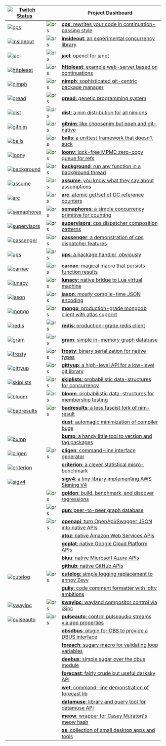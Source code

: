 |[![Twitch Status](https://img.shields.io/twitch/status/disruptek)](https://twitch.tv/disruptek) ||Project Dashboard|
|--|--|-----------|
|[![cps](https://github.com/nim-works/cps/workflows/CI/badge.svg)](https://github.com/nim-works/cps/actions?query=workflow%3ACI)|![prs](https://img.shields.io/github/issues-pr-raw/nim-works/cps?label=pr)|[**cps**: rewrites your code in continuation-passing style](https://github.com/nim-works/cps)|
|[![insideout](https://github.com/disruptek/insideout/workflows/CI/badge.svg)](https://github.com/disruptek/insideout/actions?query=workflow%3ACI)|![prs](https://img.shields.io/github/issues-pr-raw/disruptek/insideout?label=pr)|[**insideout**: an experimental concurrency library](https://github.com/disruptek/insideout)|
|[![jacl](https://github.com/disruptek/jacl/workflows/CI/badge.svg)](https://github.com/disruptek/jacl/actions?query=workflow%3ACI)|![prs](https://img.shields.io/github/issues-pr-raw/disruptek/jacl?label=pr)|[**jacl**: opencl for janet](https://github.com/disruptek/jacl)|
|[![httpleast](https://github.com/disruptek/httpleast/workflows/CI/badge.svg)](https://github.com/disruptek/httpleast/actions?query=workflow%3ACI)|![prs](https://img.shields.io/github/issues-pr-raw/disruptek/httpleast?label=pr)|[**httpleast**: example web-server based on continuations](https://github.com/disruptek/httpleast)|
|[![nimph](https://github.com/disruptek/nimph/workflows/CI/badge.svg)](https://github.com/disruptek/nimph/actions?query=workflow%3ACI)|![prs](https://img.shields.io/github/issues-pr-raw/disruptek/nimph?label=pr)|[**nimph**: sophisticated git-centric package manager](https://github.com/disruptek/nimph)|
|[![gread](https://github.com/disruptek/gread/workflows/CI/badge.svg)](https://github.com/disruptek/gread/actions?query=workflow%3ACI)|![prs](https://img.shields.io/github/issues-pr-raw/disruptek/gread?label=pr)|[**gread**: genetic programming system](https://github.com/disruptek/gread)|
|[![dist](https://github.com/nim-works/dist/workflows/CI/badge.svg)](https://github.com/nim-works/dist/actions?query=workflow%3ACI)|![prs](https://img.shields.io/github/issues-pr-raw/nim-works/dist?label=pr)|[**dist**: a nim distribution for all nimions](https://github.com/nim-works/dist)|
|[![gitnim](https://github.com/nim-works/gitnim/workflows/CI/badge.svg)](https://github.com/nim-works/gitnim/actions?query=workflow%3ACI)|![prs](https://img.shields.io/github/issues-pr-raw/nim-works/gitnim?label=pr)|[**gitnim**: like choosenim but open and git-native](https://github.com/nim-works/gitnim)|
|[![balls](https://github.com/disruptek/balls/workflows/CI/badge.svg)](https://github.com/disruptek/balls/actions?query=workflow%3ACI)|![prs](https://img.shields.io/github/issues-pr-raw/disruptek/balls?label=pr)|[**balls**: a unittest framework that doesn't suck](https://github.com/disruptek/balls)|
|[![loony](https://github.com/nim-works/loony/workflows/CI/badge.svg)](https://github.com/nim-works/loony/actions?query=workflow%3ACI)|![prs](https://img.shields.io/github/issues-pr-raw/nim-works/loony?label=pr)|[**loony**: lock-free MPMC zero-copy queue for refs](https://github.com/nim-works/loony)|
|[![background](https://github.com/disruptek/background/workflows/CI/badge.svg)](https://github.com/disruptek/background/actions?query=workflow%3ACI)|![prs](https://img.shields.io/github/issues-pr-raw/disruptek/background?label=pr)|[**background**: run any function in a background thread](https://github.com/disruptek/background)|
|[![assume](https://github.com/disruptek/assume/workflows/CI/badge.svg)](https://github.com/disruptek/assume/actions?query=workflow%3ACI)|![prs](https://img.shields.io/github/issues-pr-raw/disruptek/assume?label=pr)|[**assume**: you know what they say about assumptions](https://github.com/disruptek/assume)|
|[![arc](https://github.com/nim-works/arc/workflows/CI/badge.svg)](https://github.com/nim-works/arc/actions?query=workflow%3ACI)|![prs](https://img.shields.io/github/issues-pr-raw/nim-works/arc?label=pr)|[**arc**: atomic get/set of GC reference counters](https://github.com/nim-works/arc)|
|[![semaphores](https://github.com/disruptek/semaphores/workflows/CI/badge.svg)](https://github.com/disruptek/semaphores/actions?query=workflow%3ACI)|![prs](https://img.shields.io/github/issues-pr-raw/disruptek/semaphores?label=pr)|[**semaphores**: a simple concurrency primitive for counting](https://github.com/disruptek/semaphores)|
|[![supervisors](https://github.com/disruptek/supervisors/workflows/CI/badge.svg)](https://github.com/disruptek/supervisors/actions?query=workflow%3ACI)|![prs](https://img.shields.io/github/issues-pr-raw/disruptek/supervisors?label=pr)|[**supervisors**: cps dispatcher composition patterns](https://github.com/disruptek/supervisors)|
|[![passenger](https://github.com/disruptek/passenger/workflows/CI/badge.svg)](https://github.com/disruptek/passenger/actions?query=workflow%3ACI)|![prs](https://img.shields.io/github/issues-pr-raw/disruptek/passenger?label=pr)|[**passenger**: a demonstration of cps dispatcher features](https://github.com/disruptek/passenger)|
|[![ups](https://github.com/disruptek/ups/workflows/CI/badge.svg)](https://github.com/disruptek/ups/actions?query=workflow%3ACI)|![prs](https://img.shields.io/github/issues-pr-raw/disruptek/ups?label=pr)|[**ups**: a package handler, obviously](https://github.com/disruptek/ups)|
|[![carnac](https://github.com/disruptek/carnac/workflows/CI/badge.svg)](https://github.com/disruptek/carnac/actions?query=workflow%3ACI)|![prs](https://img.shields.io/github/issues-pr-raw/disruptek/carnac?label=pr)|[**carnac**: magical macro that persists function results](https://github.com/disruptek/carnac)|
|[![lunacy](https://github.com/disruptek/lunacy/workflows/CI/badge.svg)](https://github.com/disruptek/lunacy/actions?query=workflow%3ACI)|![prs](https://img.shields.io/github/issues-pr-raw/disruptek/lunacy?label=pr)|[**lunacy**: native bridge to Lua virtual machine](https://github.com/disruptek/lunacy)|
|[![jason](https://github.com/disruptek/jason/workflows/CI/badge.svg)](https://github.com/disruptek/jason/actions?query=workflow%3ACI)|![prs](https://img.shields.io/github/issues-pr-raw/disruptek/jason?label=pr)|[**jason**: _mostly_ compile-time JSON encoding](https://github.com/disruptek/jason)|
|[![mongo](https://github.com/disruptek/mongo/workflows/CI/badge.svg)](https://github.com/disruptek/mongo/actions?query=workflow%3ACI)|![prs](https://img.shields.io/github/issues-pr-raw/disruptek/mongo?label=pr)|[**mongo**: production-grade mongodb client with atlas support](https://github.com/disruptek/mongo)|
|[![redis](https://github.com/disruptek/redis/workflows/CI/badge.svg)](https://github.com/disruptek/redis/actions?query=workflow%3ACI)|![prs](https://img.shields.io/github/issues-pr-raw/disruptek/redis?label=pr)|[**redis**: production-grade redis client](https://github.com/disruptek/redis)|
|[![gram](https://github.com/disruptek/gram/workflows/CI/badge.svg)](https://github.com/disruptek/gram/actions?query=workflow%3ACI)|![prs](https://img.shields.io/github/issues-pr-raw/disruptek/gram?label=pr)|[**gram**: simple in-memory graph database](https://github.com/disruptek/gram)|
|[![frosty](https://github.com/disruptek/frosty/workflows/CI/badge.svg)](https://github.com/disruptek/frosty/actions?query=workflow%3ACI)|![prs](https://img.shields.io/github/issues-pr-raw/disruptek/frosty?label=pr)|[**frosty**: binary serialization for native types](https://github.com/disruptek/frosty)|
|[![gittyup](https://github.com/disruptek/gittyup/workflows/CI/badge.svg)](https://github.com/disruptek/gittyup/actions?query=workflow%3ACI)|![prs](https://img.shields.io/github/issues-pr-raw/disruptek/gittyup?label=pr)|[**gittyup**: a high-level API for a low-level git library](https://github.com/disruptek/gittyup)|
|[![skiplists](https://github.com/disruptek/skiplists/workflows/CI/badge.svg)](https://github.com/disruptek/skiplists/actions?query=workflow%3ACI)|![prs](https://img.shields.io/github/issues-pr-raw/disruptek/skiplists?label=pr)|[**skiplists**: probabilistic data-structures for concurrency](https://github.com/disruptek/skiplists)|
|[![bloom](https://github.com/disruptek/bloom/workflows/CI/badge.svg)](https://github.com/disruptek/bloom/actions?query=workflow%3ACI)|![prs](https://img.shields.io/github/issues-pr-raw/disruptek/bloom?label=pr)|[**bloom**: probabilistic data-structures for membership testing](https://github.com/disruptek/bloom)|
|[![badresults](https://github.com/disruptek/badresults/workflows/CI/badge.svg)](https://github.com/disruptek/badresults/actions?query=workflow%3ACI)|![prs](https://img.shields.io/github/issues-pr-raw/disruptek/badresults?label=pr)|[**badresults**: a less fascist fork of nim-result](https://github.com/disruptek/badresults)|
|||[**dust**: automagic minimization of compiler bugs](https://github.com/disruptek/dust)|
|[![bump](https://github.com/disruptek/bump/workflows/CI/badge.svg)](https://github.com/disruptek/bump/actions?query=workflow%3ACI)||[**bump**: a handy little tool to version and tag packages](https://github.com/disruptek/bump)|
|[![cligen](https://github.com/disruptek/cligen/workflows/CI/badge.svg)](https://github.com/disruptek/cligen/actions?query=workflow%3ACI)|![prs](https://img.shields.io/github/issues-pr-raw/disruptek/cligen?label=pr)|[**cligen**: command-line interface generator](https://github.com/disruptek/cligen)|
|[![criterion](https://github.com/disruptek/criterion/workflows/CI/badge.svg)](https://github.com/disruptek/criterion/actions?query=workflow%3ACI)||[**criterion**: a clever statistical micro-benchmark](https://github.com/disruptek/criterion)|
|[![sigv4](https://github.com/disruptek/sigv4/workflows/CI/badge.svg)](https://github.com/disruptek/sigv4/actions?query=workflow%3ACI)||[**sigv4**: a tiny library implementing AWS Signing V4](https://github.com/disruptek/sigv4)|
||![prs](https://img.shields.io/github/issues-pr-raw/disruptek/golden?label=pr)|[**golden**: build, benchmark, and discover regressions](https://github.com/disruptek/golden)|
||![prs](https://img.shields.io/github/issues-pr-raw/disruptek/gun?label=pr)|[**gun**: peer-to-peer graph database](https://github.com/disruptek/gun)|
||![prs](https://img.shields.io/github/issues-pr-raw/disruptek/openapi?label=pr)|[**openapi**: turn OpenApi/Swagger JSON into native APIs](https://github.com/disruptek/openapi)|
|||[**atoz**: native Amazon Web Services APIs](https://github.com/disruptek/atoz)|
|||[**gcplat**: native Google Cloud Platform APIs](https://github.com/disruptek/gcplat)|
|||[**bluu**: native Microsoft Azure APIs](https://github.com/disruptek/bluu)|
|||[**github**: native GitHub APIs](https://github.com/disruptek/github)|
|[![cutelog](https://github.com/disruptek/cutelog/workflows/CI/badge.svg)](https://github.com/disruptek/cutelog/actions?query=workflow%3ACI)|![prs](https://img.shields.io/github/issues-pr-raw/disruptek/cutelog?label=pr)|[**cutelog**: simple logging replacement to annoy Zevv](https://github.com/disruptek/cutelog)|
|||[**gully**: code comment formatter with lofty ambitions](https://github.com/disruptek/gully)|
|[![swayipc](https://github.com/disruptek/swayipc/workflows/CI/badge.svg)](https://github.com/disruptek/swayipc/actions?query=workflow%3ACI)|![prs](https://img.shields.io/github/issues-pr-raw/disruptek/swayipc?label=pr)|[**swayipc**: wayland compositor control via i3ipc](https://github.com/disruptek/swayipc)|
|[![pulseauto](https://github.com/disruptek/pulseauto/workflows/CI/badge.svg)](https://github.com/disruptek/pulseauto/actions?query=workflow%3ACI)|![prs](https://img.shields.io/github/issues-pr-raw/disruptek/pulseauto?label=pr)|[**pulseauto**: control pulseaudio streams via app properties](https://github.com/disruptek/pulseauto)|
|||[**obsdbus**: plugin for OBS to provide a DBUS interface](https://github.com/disruptek/obsdbus)|
|||[**foreach**: sugary macro for validating loop variables](https://github.com/disruptek/foreach)|
|||[**deebus**: simple sugar over the dbus module](https://github.com/disruptek/deebus)|
|||[**forecast**: fairly crude but useful darksky API](https://github.com/disruptek/forecast)|
|||[**wet**: command-line demonstration of forecast lib](https://github.com/disruptek/wet)|
|||[**datamuse**: library and query tool for datamuse API](https://github.com/disruptek/datamuse)|
|||[**meow**: wrapper for Casey Muratori's meow hash](https://github.com/disruptek/meow)|
|||[**xs**: collection of small desktop apps and tools](https://github.com/disruptek/xs)|
